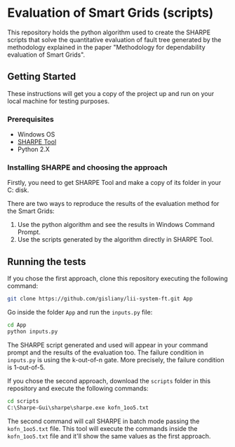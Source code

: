 # Evaluation of Smart Grids (scripts)

This repository holds the python algorithm used to create the SHARPE scripts that solve the quantitative evaluation of fault tree generated by the methodology explained in the paper "Methodology for dependability evaluation of Smart Grids".

## Getting Started

These instructions will get you a copy of the project up and run on your local machine for testing purposes.

### Prerequisites

* Windows OS
* [SHARPE Tool](https://sharpe.pratt.duke.edu/)
* Python 2.X

### Installing SHARPE and choosing the approach

Firstly, you need to get SHARPE Tool and make a copy of its folder in your C: disk.

There are two ways to reproduce the results of the evaluation method for the Smart Grids:

1. Use the python algorithm and see the results in Windows Command Prompt.
2. Use the scripts generated by the algorithm directly in SHARPE Tool.

## Running the tests

If you chose the first approach, clone this repository executing the following command:

```bash
git clone https://github.com/gisliany/lii-system-ft.git App
```

Go inside the folder `App` and run the `inputs.py` file:

```bash
cd App
python inputs.py
```

The SHARPE script generated and used will appear in your command prompt and the results of the evaluation too. The failure condition in `inputs.py` is using the k-out-of-n gate. More precisely, the failure condition is 1-out-of-5.

If you chose the second approach, download the `scripts` folder in this repository and execute the following commands:

```bash
cd scripts
C:\Sharpe-Gui\sharpe\sharpe.exe kofn_1oo5.txt
```

The second command will call SHARPE in batch mode passing the `kofn_1oo5.txt` file. This tool will execute the commands inside the `kofn_1oo5.txt` file and it'll show the same values as the first approach.
